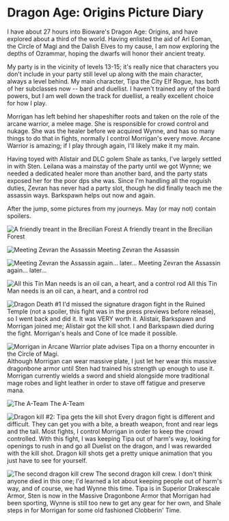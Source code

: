 # Dragon Age: Origins Picture Diary

I have about 27 hours into Bioware's Dragon Age: Origins, and have explored about a third of the world. Having enlisted the aid of Arl Eoman, the Circle of Magi and the Dalish Elves to my cause, I am now exploring the depths of Ozrammar, hoping the dwarfs will honor their ancient treaty.

My party is in the vicinity of levels 13-15; it's really nice that characters you don't include in your party still level up along with the main character, always a level behind. My main character, Tipa the City Elf Rogue, has both of her subclasses now -- bard and duellist. I haven't trained any of the bard powers, but I am well down the track for duellist, a really excellent choice for how I play.

Morrigan has left behind her shapeshifter roots and taken on the role of the arcane warrior, a melee mage. She is responsible for crowd control and nukage. She was the healer before we acquired Wynne, and has so many things to do that in fights, normally I control Morrigan's every move. Arcane Warrior is amazing; if I play through again, I'll likely make it my main.

Having toyed with Alistair and DLC golem Shale as tanks, I've largely settled in with Sten. Leilana was a mainstay of the party until we got Wynne; we needed a dedicated healer more than another bard, and the party stats exposed her for the poor dps she was. Since I'm handling all the roguish duties, Zevran has never had a party slot, though he did finally teach me the assassin ways. Barkspawn helps out now and again.

After the jump, some pictures from my journeys. May (or may not) contain spoilers.

![A friendly treant in the Brecilian Forest](http://westkarana.com/wp-content/uploads/2009/11/Tipa1_244.jpg "A friendly treant in the Brecilian Forest")
A friendly treant in the Brecilian Forest

![Meeting Zevran the Assassin](http://westkarana.com/wp-content/uploads/2009/11/DAOrigins-2009-11-11-18-22-48-70.jpg "Meeting Zevran the Assassin")
Meeting Zevran the Assassin

![Meeting Zevran the Assassin again... later...](http://westkarana.com/wp-content/uploads/2009/11/DAOrigins-2009-11-15-00-17-41-45.jpg "Meeting Zevran the Assassin again... later...")
Meeting Zevran the Assassin again... later...

![All this Tin Man needs is an oil can, a heart, and a control rod](http://westkarana.com/wp-content/uploads/2009/11/DAOrigins-2009-11-15-12-24-58-26.jpg "All this Tin Man needs is an oil can, a heart, and a control rod")
All this Tin Man needs is an oil can, a heart, and a control rod

![Dragon Death #1](http://westkarana.com/wp-content/uploads/2009/11/DAOrigins-2009-11-15-17-11-28-60.jpg "Dragon Death #1")
I'd missed the signature dragon fight in the Ruined Temple (not a spoiler, this fight was in the press previews before release), so I went back and did it. It was VERY worth it. Alistair, Barkspawn and Morrigan joined me; Alistair got the kill shot. I and Barkspawn died during the fight. Morrigan's heals and Cone of Ice made it possible.

![Morrigan in Arcane Warrior plate advises Tipa on a thorny encounter in the Circle of Magi.](http://westkarana.com/wp-content/uploads/2009/11/DAOrigins-2009-11-15-18-26-23-02.jpg "Morrigan in Arcane Warrior plate advises Tipa on a thorny encounter in the Circle of Magi.")
Although Morrigan can wear massive plate, I just let her wear this massive dragonbone armor until Sten had trained his strength up enough to use it. Morrigan currently wields a sword and shield alongside more traditional mage robes and light leather in order to stave off fatigue and preserve mana.

![The A-Team](http://westkarana.com/wp-content/uploads/2009/11/DAOrigins-2009-11-15-18-43-40-04.jpg "The A-Team")
The A-Team

![Dragon kill #2: Tipa gets the kill shot](http://westkarana.com/wp-content/uploads/2009/11/DAOrigins-2009-11-15-23-27-03-49.jpg "Dragon kill #2: Tipa gets the kill shot")
Every dragon fight is different and difficult. They can get you with a bite, a breath weapon, front and rear legs and the tail. Most fights, I control Morrigan in order to keep the crowd controlled. With this fight, I was keeping Tipa out of harm's way, looking for openings to rush in and go all Duelist on the dragon, and I was rewarded with the kill shot. Dragon kill shots get a pretty unique animation that you just have to see for yourself.

![The second dragon kill crew](http://westkarana.com/wp-content/uploads/2009/11/DAOrigins-2009-11-15-23-31-51-54.jpg "The second dragon kill crew")
The second dragon kill crew. I don't think anyone died in this one; I'd learned a lot about keeping people out of harm's way, and of course, we had Wynne this time. Tipa is in Superior Drakescale Armor, Sten is now in the Massive Dragonbone Armor that Morrigan had been sporting, Wynne is still too new to get any gear for her own, and Shale steps in for Morrigan for some old fashioned Clobberin' Time.
